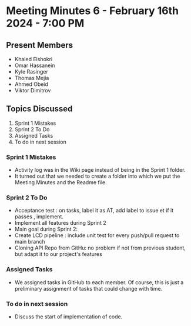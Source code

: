 # Meeting Minutes 6 - February 16th 2024 - 7:00 PM
## Present Members 
* Khaled Elshokri
* Omar Hassanein
* Kyle Rasinger
* Thomas Mejia
* Ahmed Obeid
* Viktor Dimitrov
## Topics Discussed
1. Sprint 1 Mistakes 
2. Sprint 2 To Do
3. Assigned Tasks
4. To do in next session
### Sprint 1 Mistakes
* Activity log was in the Wiki page instead of being in the Sprint 1 folder.
* It turned out that we needed to create a folder into which we put the Meeting Minutes and the Readme file.  
### Sprint 2 To Do
* Acceptance test : on tasks, label it as AT, add label to issue et if it passes , implement.
* Implement all features during Sprint 2
* Main goal during Sprint 2: 
* Create LCD pipeline : include unit test for every push/pull request to main branch
* Cloning API Repo from GitHu: no problem if not from previous student, but adapt it to our project's features 
### Assigned Tasks
* We assigned tasks in GitHub to each member. Of course, this is just a preliminary assignment of tasks that could change with time. 
### To do in next session
* Discuss the start of implementation of code. 
